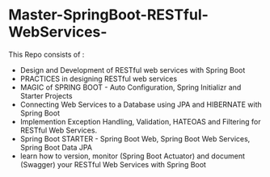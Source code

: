 # Master-SpringBoot-RESTful-WebServices-

This Repo consists of :

- Design and Development of RESTful web services with Spring Boot
- PRACTICES in designing RESTful web services
- MAGIC of SPRING BOOT - Auto Configuration, Spring Initializr and Starter Projects
- Connecting Web Services to a Database using JPA and HIBERNATE with Spring Boot
- Implemention Exception Handling, Validation, HATEOAS and Filtering for RESTful Web Services.
- Spring Boot STARTER  - Spring Boot Web, Spring Boot Web Services, Spring Boot Data JPA
- learn how to version, monitor (Spring Boot Actuator) and document (Swagger) your RESTful Web Services with Spring Boot
